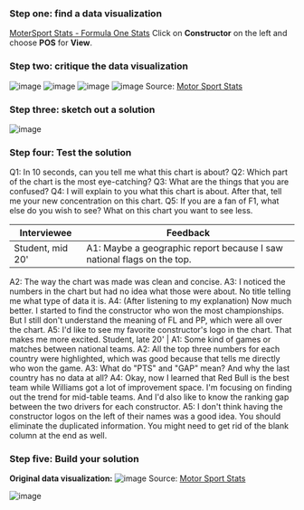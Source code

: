 ### Step one: find a data visualization
[MoterSport Stats - Formula One Stats](https://www.motorsportstats.com/results/formula-one/2022/brazilian-grand-prix/standings)
Click on **Constructor** on the left and choose **POS** for **View**.


### Step two: critique the data visualization
![image](https://user-images.githubusercontent.com/102596125/202081814-48d6bbb8-7256-42b5-8021-555e88b7c29c.png)
![image](https://user-images.githubusercontent.com/102596125/202081835-d13f1da6-5b20-46b9-86c6-2dec75fd28f6.png)
![image](https://user-images.githubusercontent.com/102596125/202081853-37ac0604-db77-46ae-a304-d64d18642bd4.png)
![image](https://user-images.githubusercontent.com/102596125/202081866-2c9cabf3-fa89-4b77-89eb-aa3ef32b57e5.png)
Source: [Motor Sport Stats](https://www.motorsportstats.com/results/formula-one/2022/brazilian-grand-prix/standings)


### Step three: sketch out a solution
![image](https://user-images.githubusercontent.com/102596125/202118298-473ebf8d-83f2-4a4f-9136-a1ffcff15bc8.png)


### Step four: Test the solution
Q1: In 10 seconds, can you tell me what this chart is about?
Q2: Which part of the chart is the most eye-catching?
Q3: What are the things that you are confused? 
Q4: I will explain to you what this chart is about. After that, tell me your new concentration on this chart.
Q5: If you are a fan of F1, what else do you wish to see? What on this chart you want to see less.

Interviewee  | Feedback
------------- | -------------
Student, mid 20'  | A1: Maybe a geographic report because I saw national flags on the top.
A2: The way the chart was made was clean and concise.
A3: I noticed the numbers in the chart but had no idea what those were about. No title telling me what type of data it is.
A4: (After listening to my explanation) Now much better. I started to find the constructor who won the most championships. But I still don't understand the meaning of FL and PP, which were all over the chart.
A5: I'd like to see my favorite constructor's logo in the chart. That makes me more excited.
Student, late 20'  | A1: Some kind of games or matches between national teams.
A2: All the top three numbers for each country were highlighted, which was good because that tells me directly who won the game.
A3: What do "PTS" and "GAP" mean? And why the last country has no data at all?
A4: Okay, now I learned that Red Bull is the best team while Williams got a lot of improvement space. I'm focusing on finding out the trend for mid-table teams. And I'd also like to know the ranking gap between the two drivers for each constructor.
A5: I don't think having the constructor logos on the left of their names was a good idea. You should eliminate the duplicated information. You might need to get rid of the blank column at the end as well.


### Step five: Build your solution
**Original data visualization:**
![image](https://user-images.githubusercontent.com/102596125/202100403-4d97898a-d48b-4858-8b40-febc6336b965.png)
Source: [Motor Sport Stats](https://www.motorsportstats.com/results/formula-one/2022/brazilian-grand-prix/standings)

![image](https://user-images.githubusercontent.com/102596125/202099385-da192375-5f59-443e-91b3-7987a166698d.png)
